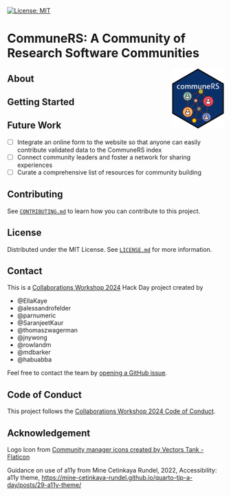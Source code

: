 [![License: MIT](https://img.shields.io/badge/License-MIT-yellow.svg)](https://opensource.org/licenses/MIT)

# CommuneRS: A Community of Research Software Communities
<img src="inst/figures/communers-sticker.png" align="right" width="120"/>

## About

<!-- TODO: Paste copy from the website here. -->

## Getting Started

<!-- TODO: Instructions for installation and usage. -->

## Future Work

- [ ] Integrate an online form to the website so that anyone can easily contribute validated data to the CommuneRS index
- [ ] Connect community leaders and foster a network for sharing experiences 
- [ ] Curate a comprehensive list of resources for community building

## Contributing

See [`CONTRIBUTING.md`](https://github.com/EllaKaye/communers/blob/main/CONTRIBUTING.md) to learn how you can contribute to this project.

## License

Distributed under the MIT License. See [`LICENSE.md`](https://github.com/EllaKaye/communers/blob/main/LICENSE.md) for more information.

## Contact

This is a [Collaborations Workshop 2024](https://www.software.ac.uk/workshop/collaborations-workshop-2024-cw24) Hack Day project created by

- @EllaKaye
- @alessandrofelder
- @parnumeric
- @SaranjeetKaur
- @thomaszwagerman
- @jnywong
- @rowlandm
- @mdbarker
- @habuabba

Feel free to contact the team by [opening a GitHub issue](https://github.com/EllaKaye/communers/issues/new).

## Code of Conduct

This project follows the [Collaborations Workshop 2024 Code of Conduct](https://www.software.ac.uk/cw24-participation-guidelines).

## Acknowledgement

Logo Icon from [Community manager icons created by Vectors Tank - Flaticon](https://www.flaticon.com/free-icons/community-manager)

Guidance on use of a11y from Mine Cetinkaya Rundel, 2022, Accessibility: a11y theme, https://mine-cetinkaya-rundel.github.io/quarto-tip-a-day/posts/29-a11y-theme/

